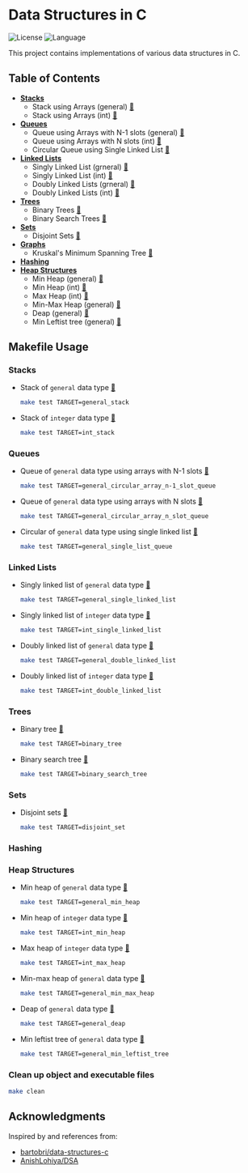 # Data Structures in C
![License](https://img.shields.io/github/license/JeepWay/data-structures-in-C)
![Language](https://img.shields.io/badge/Language-C-blue)

This project contains implementations of various data structures in C.

## Table of Contents
- **[Stacks](https://github.com/JeepWay/data-structures-in-C/tree/main/stack)**
  - Stack using Arrays (general) [📂](https://github.com/JeepWay/data-structures-in-C/tree/main/stack/general_stack)
  - Stack using Arrays (int) [📂](https://github.com/JeepWay/data-structures-in-C/tree/main/stack/int_stack)
- **[Queues](https://github.com/JeepWay/data-structures-in-C/tree/main/queue)**
  - Queue using Arrays with N-1 slots (general) [📂](https://github.com/JeepWay/data-structures-in-C/tree/main/queue/general_circular_array_n-1_slot_queue)
  - Queue using Arrays with N slots (int) [📂](https://github.com/JeepWay/data-structures-in-C/tree/main/queue/general_circular_array_n_slot_queue)
  - Circular Queue using Single Linked List [📂](https://github.com/JeepWay/data-structures-in-C/tree/main/queue/general_single_list_queue)
- **[Linked Lists](https://github.com/JeepWay/data-structures-in-C/tree/main/linked_list)**
  - Singly Linked List (grneral) [📂](https://github.com/JeepWay/data-structures-in-C/tree/main/linked_list/general_single_list)
  - Singly Linked List (int) [📂](https://github.com/JeepWay/data-structures-in-C/tree/main/linked_list/int_single_list)
  - Doubly Linked Lists (grneral) [📂](https://github.com/JeepWay/data-structures-in-C/tree/main/linked_list/general_double_list)
  - Doubly Linked Lists (int) [📂](https://github.com/JeepWay/data-structures-in-C/tree/main/linked_list/int_double_list)
- **[Trees](https://github.com/JeepWay/data-structures-in-C/tree/main/tree)**
  - Binary Trees [📂](https://github.com/JeepWay/data-structures-in-C/tree/main/tree/binary_tree)
  - Binary Search Trees [📂](https://github.com/JeepWay/data-structures-in-C/tree/main/tree/binary_search_tree)
- **[Sets](https://github.com/JeepWay/data-structures-in-C/tree/main/set)**
  - Disjoint Sets [📂](https://github.com/JeepWay/data-structures-in-C/tree/main/set/disjoint_set)
- **[Graphs](https://github.com/JeepWay/data-structures-in-C/tree/main/graph)**
  - Kruskal's Minimum Spanning Tree [📂](https://github.com/JeepWay/data-structures-in-C/tree/main/graph/Kruskal_mst)
- **[Hashing]()**
- **[Heap Structures](https://github.com/JeepWay/data-structures-in-C/tree/main/heap)**
  - Min Heap (general) [📂](https://github.com/JeepWay/data-structures-in-C/tree/main/heap/general_min_heap)
  - Min Heap (int) [📂](https://github.com/JeepWay/data-structures-in-C/tree/main/heap/int_min_heap)
  - Max Heap (int) [📂](https://github.com/JeepWay/data-structures-in-C/tree/main/heap/int_max_heap)
  - Min-Max Heap (general) [📂](https://github.com/JeepWay/data-structures-in-C/tree/main/heap/general_min_max_heap)
  - Deap (general) [📂](https://github.com/JeepWay/data-structures-in-C/tree/main/heap/general_deap)
  - Min Leftist tree (general) [📂](https://github.com/JeepWay/data-structures-in-C/tree/main/heap/general_min_leftist_tree)

## Makefile Usage
### Stacks
* Stack of `general` data type [📃](https://github.com/JeepWay/data-structures-in-C/blob/main/stack/general_stack/main.c)
    ```bash
    make test TARGET=general_stack
    ```
* Stack of `integer` data type [📃](https://github.com/JeepWay/data-structures-in-C/blob/main/stack/int_stack/main.c)
    ```bash
    make test TARGET=int_stack
    ```
### Queues
* Queue of `general` data type using arrays with N-1 slots [📃](https://github.com/JeepWay/data-structures-in-C/blob/main/queue/general_circular_array_n-1_slot_queue/main.c)
    ```bash
    make test TARGET=general_circular_array_n-1_slot_queue
    ```
* Queue of `general` data type using arrays with N slots [📃](https://github.com/JeepWay/data-structures-in-C/blob/main/queue/general_circular_array_n_slot_queue/main.c)
    ```bash
    make test TARGET=general_circular_array_n_slot_queue
    ```
* Circular of `general` data type using single linked list [📃](https://github.com/JeepWay/data-structures-in-C/blob/main/queue/general_single_list_queue/main.c)
    ```bash
    make test TARGET=general_single_list_queue
    ```
### Linked Lists
* Singly linked list of `general` data type [📃](https://github.com/JeepWay/data-structures-in-C/tree/main/linked_list/general_single_list/main.c)
    ```bash
    make test TARGET=general_single_linked_list
    ```
* Singly linked list of `integer` data type [📃](https://github.com/JeepWay/data-structures-in-C/tree/main/linked_list/int_single_list/main.c)
    ```bash
    make test TARGET=int_single_linked_list
    ```
* Doubly linked list of `general` data type [📃](https://github.com/JeepWay/data-structures-in-C/blob/main/linked_list/general_double_list/main.c)
    ```bash
    make test TARGET=general_double_linked_list
    ```
* Doubly linked list of `integer` data type [📃](https://github.com/JeepWay/data-structures-in-C/blob/main/linked_list/int_double_list/main.c)
    ```bash
    make test TARGET=int_double_linked_list
    ```
### Trees
* Binary tree [📃](https://github.com/JeepWay/data-structures-in-C/tree/main/tree/binary_tree/main.c)
    ```bash
    make test TARGET=binary_tree
    ```
* Binary search tree [📃](https://github.com/JeepWay/data-structures-in-C/tree/main/tree/binary_search_tree/main.c)
    ```bash
    make test TARGET=binary_search_tree
    ```
### Sets
* Disjoint sets [📃](https://github.com/JeepWay/data-structures-in-C/blob/main/set/disjoint_set/main.c)
    ```bash
    make test TARGET=disjoint_set
    ```
### Hashing
### Heap Structures
* Min heap of `general` data type [📃](https://github.com/JeepWay/data-structures-in-C/blob/main/heap/general_min_heap/main.c)
    ```bash
    make test TARGET=general_min_heap
    ```
* Min heap of `integer` data type [📃](https://github.com/JeepWay/data-structures-in-C/blob/main/heap/int_min_heap/main.c)
    ```bash
    make test TARGET=int_min_heap
    ```
* Max heap of `integer` data type [📃](https://github.com/JeepWay/data-structures-in-C/blob/main/heap/int_max_heap/main.c)
    ```bash
    make test TARGET=int_max_heap
    ```
* Min-max heap of `general` data type [📃](https://github.com/JeepWay/data-structures-in-C/blob/main/heap/general_min_max_heap/main.c)
    ```bash
    make test TARGET=general_min_max_heap
    ```
* Deap of `general` data type [📃](https://github.com/JeepWay/data-structures-in-C/blob/main/heap/general_deap/main.c)
    ```bash
    make test TARGET=general_deap
    ```
* Min leftist tree of `general` data type [📃](https://github.com/JeepWay/data-structures-in-C/blob/main/heap/general_min_leftist_tree/main.c)
    ```bash
    make test TARGET=general_min_leftist_tree
    ```
### Clean up object and executable files
```bash
make clean
```

## Acknowledgments
Inspired by and references from:
* [bartobri/data-structures-c](https://github.com/bartobri/data-structures-c)
* [AnishLohiya/DSA](https://github.com/AnishLohiya/DSA)
